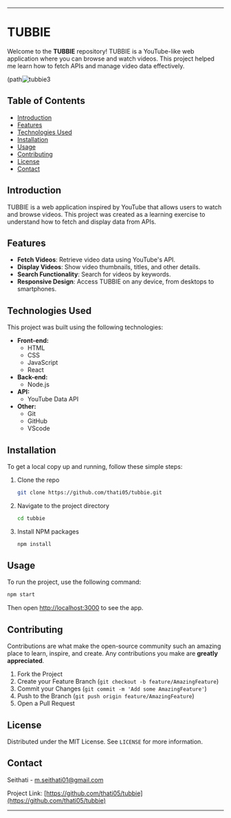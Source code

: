 
---

# TUBBIE

Welcome to the **TUBBIE** repository! TUBBIE is a YouTube-like web application where you can browse and watch videos. This project helped me learn how to fetch APIs and manage video data effectively.

(path![tubbie3](https://github.com/Thati05/TUBBIE/assets/151874357/9fc0e643-67d7-4f6e-a110-9f0e0256d34f)


## Table of Contents

- [Introduction](#introduction)
- [Features](#features)
- [Technologies Used](#technologies-used)
- [Installation](#installation)
- [Usage](#usage)
- [Contributing](#contributing)
- [License](#license)
- [Contact](#contact)

## Introduction

TUBBIE is a web application inspired by YouTube that allows users to watch and browse videos. This project was created as a learning exercise to understand how to fetch and display data from APIs. 

## Features

- **Fetch Videos**: Retrieve video data using YouTube's API.
- **Display Videos**: Show video thumbnails, titles, and other details.
- **Search Functionality**: Search for videos by keywords.
- **Responsive Design**: Access TUBBIE on any device, from desktops to smartphones.

## Technologies Used

This project was built using the following technologies:

- **Front-end:**
  - HTML
  - CSS
  - JavaScript
  - React
- **Back-end:**
  - Node.js
- **API:**
  - YouTube Data API
- **Other:**
  - Git
  - GitHub
  - VScode
  

## Installation

To get a local copy up and running, follow these simple steps:

1. Clone the repo
   ```sh
   git clone https://github.com/thati05/tubbie.git
   ```
2. Navigate to the project directory
   ```sh
   cd tubbie
   ```
3. Install NPM packages
   ```sh
   npm install
   ```

## Usage

To run the project, use the following command:

```sh
npm start
```

Then open [http://localhost:3000](http://localhost:3000) to see the app.

## Contributing

Contributions are what make the open-source community such an amazing place to learn, inspire, and create. Any contributions you make are **greatly appreciated**.

1. Fork the Project
2. Create your Feature Branch (`git checkout -b feature/AmazingFeature`)
3. Commit your Changes (`git commit -m 'Add some AmazingFeature'`)
4. Push to the Branch (`git push origin feature/AmazingFeature`)
5. Open a Pull Request

## License

Distributed under the MIT License. See `LICENSE` for more information.

## Contact

Seithati - [m.seithati01@gmail.com](mailto:m.seithati01@gmail.com)

Project Link: [https://github.com/thati05/tubbie](https://github.com/thati05/tubbie)

---

